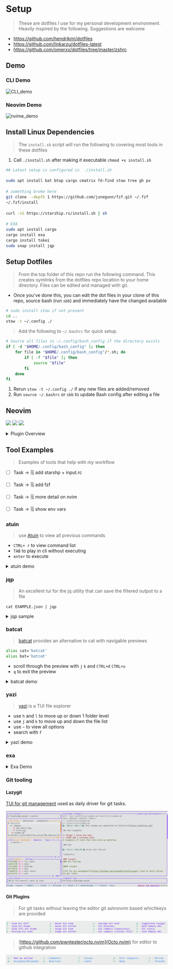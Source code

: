 # Setup

> These are dotfiles I use for my personal development environment. Heavily inspired by the following.
> Suggestions are welcome

- https://github.com/hendrikmi/dotfiles
- https://github.com/linkarzu/dotfiles-latest
- https://github.com/omerxx/dotfiles/tree/master/zshrc

## Demo

### CLI Demo

![CLI_demo](./.Images/full_cli_demo_gif.gif)

### Neovim Demo

![nvime_demo](./.Images/nvim_demo_gif.gif)

## Install Linux Dependencies

> The `install.sh` script will run the following to covering most tools in these dotfiles

1. Call `./install.sh` after making it executable `chmod +x install.sh`

```bash
## Latest setup is configured in  ./install.sh

sudo apt install bat btop cargo cmatrix fd-find stow tree gh pv

# something broke here
git clone --depth 1 https://github.com/junegunn/fzf.git ~/.fzf
~/.fzf/install

curl -sS https://starship.rs/install.sh | sh

# EXA
sudo apt install cargo
cargo install exa
cargo install tokei
sudo snap install jqp

```

## Setup Dotfiles

> From the top folder of this repo run the following command. This creates symlinks from the dotfiles repo location
> to your home directory. Files can be edited and managed with git.

- Once you've done this, you can edit the dot files in your clone of this repo, source bash (run `sbb`) and immediately have the changed available

```bash
# sudo install stow if not present
cd ..
stow -t ~/.config ./
```

> Add the following to `~/.bashrc` for quick setup.

```bash
# Source all files in ~/.config/bash_config if the directory exists
if [ -d "$HOME/.config/bash_config" ]; then
    for file in "$HOME/.config/bash_config"/*.sh; do
        if [ -f "$file" ]; then
            source "$file"
        fi
    done
fi

```

1. Rerun `stow -t ~/.config ./` if any new files are added/removed
2. Run `source ~/.bashrc` or `sbb` to update Bash config after editing a file

## Neovim

<a href="https://dotfyle.com/acudworth3/dotfiles-nvim-astro"><img src="https://dotfyle.com/acudworth3/dotfiles-nvim-astro/badges/plugins?style=flat" /></a>
<a href="https://dotfyle.com/acudworth3/dotfiles-nvim-astro"><img src="https://dotfyle.com/acudworth3/dotfiles-nvim-astro/badges/leaderkey?style=flat" /></a>
<a href="https://dotfyle.com/acudworth3/dotfiles-nvim-astro"><img src="https://dotfyle.com/acudworth3/dotfiles-nvim-astro/badges/plugin-manager?style=flat" /></a>

<details>

<summary>Plugin Overview</summary>

> [!IMPORTANT]
> You do nto need to do this if you cloned the dotfiles and and ran the stow commands. This would be to install _only_ neovim from this repo

### Install Instructions

> Install requires Neovim 0.9+. Always review the code before installing a configuration.

Clone the repository and install the plugins:

```sh
git clone git@github.com:acudworth3/dotfiles ~/.config/acudworth3/dotfiles
```

Open Neovim with this config:

```sh
NVIM_APPNAME=acudworth3/dotfiles/nvim-astro nvim
```

### Plugins

#### completion

- [hrsh7th/nvim-cmp](https://dotfyle.com/plugins/hrsh7th/nvim-cmp)

#### editing-support

- [windwp/nvim-autopairs](https://dotfyle.com/plugins/windwp/nvim-autopairs)
- [johmsalas/text-case.nvim](https://dotfyle.com/plugins/johmsalas/text-case.nvim)
- [ptdewey/yankbank-nvim](https://dotfyle.com/plugins/ptdewey/yankbank-nvim)

#### file-explorer

- [mikavilpas/yazi.nvim](https://dotfyle.com/plugins/mikavilpas/yazi.nvim)
- [nvim-neo-tree/neo-tree.nvim](https://dotfyle.com/plugins/nvim-neo-tree/neo-tree.nvim)

#### fun

- [tamton-aquib/duck.nvim](https://dotfyle.com/plugins/tamton-aquib/duck.nvim)

#### fuzzy-finder

- [nvim-telescope/telescope.nvim](https://dotfyle.com/plugins/nvim-telescope/telescope.nvim)

#### git

- [linrongbin16/gitlinker.nvim](https://dotfyle.com/plugins/linrongbin16/gitlinker.nvim)

#### keybinding

- [mrjones2014/legendary.nvim](https://dotfyle.com/plugins/mrjones2014/legendary.nvim)
- [max397574/better-escape.nvim](https://dotfyle.com/plugins/max397574/better-escape.nvim)

#### lsp

- [ray-x/lsp_signature.nvim](https://dotfyle.com/plugins/ray-x/lsp_signature.nvim)
- [nvimtools/none-ls.nvim](https://dotfyle.com/plugins/nvimtools/none-ls.nvim)

#### markdown-and-latex

- [iamcco/markdown-preview.nvim](https://dotfyle.com/plugins/iamcco/markdown-preview.nvim)
- [nfrid/markdown-togglecheck](https://dotfyle.com/plugins/nfrid/markdown-togglecheck)

#### motion

- [folke/flash.nvim](https://dotfyle.com/plugins/folke/flash.nvim)
- [gen740/SmoothCursor.nvim](https://dotfyle.com/plugins/gen740/SmoothCursor.nvim)

#### nvim-dev

- [nvim-lua/plenary.nvim](https://dotfyle.com/plugins/nvim-lua/plenary.nvim)
- [kkharji/sqlite.lua](https://dotfyle.com/plugins/kkharji/sqlite.lua)
- [MunifTanjim/nui.nvim](https://dotfyle.com/plugins/MunifTanjim/nui.nvim)

#### plugin-manager

- [folke/lazy.nvim](https://dotfyle.com/plugins/folke/lazy.nvim)

#### preconfigured

- [AstroNvim/AstroNvim](https://dotfyle.com/plugins/AstroNvim/AstroNvim)

#### programming-languages-support

- [MoaidHathot/dotnet.nvim](https://dotfyle.com/plugins/MoaidHathot/dotnet.nvim)
- [GustavEikaas/easy-dotnet.nvim](https://dotfyle.com/plugins/GustavEikaas/easy-dotnet.nvim)

#### scrolling

- [rlychrisg/keepcursor.nvim](https://dotfyle.com/plugins/rlychrisg/keepcursor.nvim)

#### search

- [nvim-pack/nvim-spectre](https://dotfyle.com/plugins/nvim-pack/nvim-spectre)

#### snippet

- [L3MON4D3/LuaSnip](https://dotfyle.com/plugins/L3MON4D3/LuaSnip)

#### split-and-window

- [folke/edgy.nvim](https://dotfyle.com/plugins/folke/edgy.nvim)

#### startup

- [goolord/alpha-nvim](https://dotfyle.com/plugins/goolord/alpha-nvim)

#### statusline

- [rebelot/heirline.nvim](https://dotfyle.com/plugins/rebelot/heirline.nvim)

#### syntax

- [nvim-treesitter/nvim-treesitter](https://dotfyle.com/plugins/nvim-treesitter/nvim-treesitter)
- [kylechui/nvim-surround](https://dotfyle.com/plugins/kylechui/nvim-surround)

#### terminal-integration

- [samjwill/nvim-unception](https://dotfyle.com/plugins/samjwill/nvim-unception)
- [akinsho/toggleterm.nvim](https://dotfyle.com/plugins/akinsho/toggleterm.nvim)

#### workflow

- [m4xshen/hardtime.nvim](https://dotfyle.com/plugins/m4xshen/hardtime.nvim)

### Language Servers

- bashls
- dockerls
- efm
- eslint
- html
- jsonls
- lua_ls
- marksman
- yamlls

This readme was generated by [Dotfyle](https://dotfyle.com)

</details>

## Tool Examples

> Examples of tools that help with my workflow

- [ ] Task -> 🗒️ add starshp + input.rc
- [ ] Task -> 🗒️ add fzf

- [ ] Task -> 🗒️ more detail on nvim
- [ ] Task -> 🗒️ show env vars

### atuin

> use [Atuin](https://github.com/atuinsh/atuin) to view all previous commands

- `CTRL+ r` to view command list
- `TAB` to play in cli without executing
- `enter` to execute

<details>
<summary>atuin demo</summary>

![atuin_demo](./.Images/atuin.gif)

</details>

### jqp

> An excellent tui for the jq utility that can save the filtered output to a file

`cat EXAMPLE.json | jqp`

<details>
<summary>jqp sample</summary>

![jqp](./.Images/jqp.gif)

</details>

### batcat

> [batcat](https://www.cyberciti.biz/open-source/bat-linux-command-a-cat-clone-with-written-in-rust/) provides an alternative to cat with navigable previews

```bash
alias cat='batcat'
alias bat='batcat'
```

- scroll through the preview with `j` `k` and `CTRL+d` `CTRL+u`
- `q` to exit the preview

<details>
<summary>batcat demo</summary>

![batcat](./.Images/batcat.gif)

</details>

### yazi

> [yazi](https://github.com/sxyazi/yazi) is a TUI file explorer

- use `h` and `l` to move up or down 1 folder level
- use `j` and `k` to move up and down the file list
- use `~` to view all options
- search with `f`
<details>
<summary>yazi demo</summary>

![yazi](./.Images/yazi.gif)

</details>

### exa

<details>
<summary>Exa Demo</summary>

![exa](./.Images/exa.gif)

</details>

### Git tooling

#### Lazygit

[TUI for git management](https://github.com/jesseduffield/lazygit) used as daily driver for git tasks.

![gitmenu](./.Images/lazygit.png)

#### Git Plugins

> For git tasks without leaving the editor git astronvim based whichkeys are provided

![gitmenu](./.Images/git_which.png)

> [https://github.com/pwntester/octo.nvim](Octo.nvim) for editor to github integration

![gitmenu](./.Images/octo.png)
